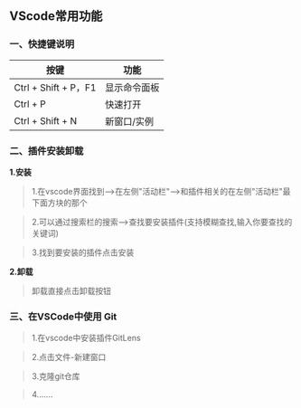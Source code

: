 ## VScode常用功能
### **一、快捷键说明**
| 按键 | 功能 |
| ---  | --- |
|Ctrl + Shift + P，F1|显示命令面板 |
|Ctrl + P|快速打开 |
|Ctrl + Shift + N|新窗口/实例|




### **二、插件安装卸载**
**1.安装**
>1.在vscode界面找到——>在左侧"活动栏"——>和插件相关的在左侧"活动栏"最下面方块的那个

>2.可以通过搜索栏的搜索——>查找要安装插件(支持模糊查找,输入你要查找的关键词)

>3.找到要安装的插件点击安装

**2.卸载**
>卸载直接点击卸载按钮
### **三、在VSCode中使用 Git**
>1.在vscode中安装插件GitLens

>2.点击文件-新建窗口

>3.克隆git仓库

>4.……
